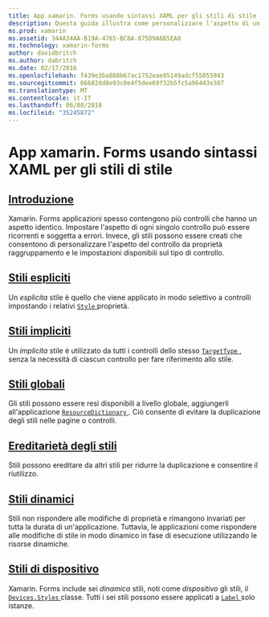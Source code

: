 ```yaml
---
title: App xamarin. Forms usando sintassi XAML per gli stili di stile
description: Questa guida illustra come personalizzare l'aspetto di un'applicazione di xamarin. Forms usando gli stili XAML.
ms.prod: xamarin
ms.assetid: 344A34AA-B19A-4765-BC8A-875D9A6B5EA8
ms.technology: xamarin-forms
author: davidbritch
ms.author: dabritch
ms.date: 02/17/2016
ms.openlocfilehash: f439e3ba888b67ac1752eae95149adcf55055943
ms.sourcegitcommit: 66682dd8e93c0e4f5dee69f32b5fc5a96443e307
ms.translationtype: MT
ms.contentlocale: it-IT
ms.lasthandoff: 06/08/2018
ms.locfileid: "35245872"
---
```

# <a name="styling-xamarinforms-apps-using-xaml-styles"></a>App xamarin. Forms usando sintassi XAML per gli stili di stile

## <a name="introductionintroductionmd"></a>[Introduzione](introduction.md)

Xamarin. Forms applicazioni spesso contengono più controlli che hanno un aspetto identico. Impostare l'aspetto di ogni singolo controllo può essere ricorrenti e soggetta a errori. Invece, gli stili possono essere creati che consentono di personalizzare l'aspetto del controllo da proprietà raggruppamento e le impostazioni disponibili sul tipo di controllo.

## <a name="explicit-stylesexplicitmd"></a>[Stili espliciti](explicit.md)

Un *esplicita* stile è quello che viene applicato in modo selettivo a controlli impostando i relativi [ `Style` ](https://developer.xamarin.com/api/property/Xamarin.Forms.VisualElement.Style/) proprietà.

## <a name="implicit-stylesimplicitmd"></a>[Stili impliciti](implicit.md)

Un *implicita* stile è utilizzato da tutti i controlli dello stesso [ `TargetType` ](https://developer.xamarin.com/api/property/Xamarin.Forms.Style.TargetType/), senza la necessità di ciascun controllo per fare riferimento allo stile.

## <a name="global-stylesapplicationmd"></a>[Stili globali](application.md)

Gli stili possono essere resi disponibili a livello globale, aggiungerli all'applicazione [ `ResourceDictionary` ](https://developer.xamarin.com/api/type/Xamarin.Forms.ResourceDictionary/). Ciò consente di evitare la duplicazione degli stili nelle pagine o controlli.

## <a name="style-inheritanceinheritancemd"></a>[Ereditarietà degli stili](inheritance.md)

Stili possono ereditare da altri stili per ridurre la duplicazione e consentire il riutilizzo.

## <a name="dynamic-stylesdynamicmd"></a>[Stili dinamici](dynamic.md)

Stili non rispondere alle modifiche di proprietà e rimangono invariati per tutta la durata di un'applicazione. Tuttavia, le applicazioni come rispondere alle modifiche di stile in modo dinamico in fase di esecuzione utilizzando le risorse dinamiche.

## <a name="device-stylesdevicemd"></a>[Stili di dispositivo](device.md)

Xamarin. Forms include sei *dinamica* stili, noti come *dispositivo* gli stili, il [ `Devices.Styles` ](https://developer.xamarin.com/api/type/Xamarin.Forms.Device+Styles/) classe. Tutti i sei stili possono essere applicati a [ `Label` ](https://developer.xamarin.com/api/type/Xamarin.Forms.Label/) solo istanze.
